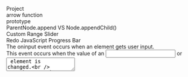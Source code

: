 Project\
arrow function\
prototype\
ParentNode.append VS Node.appendChild()\
Custom Range Slider\
Redo JavaScript Progress Bar\
The oninput event occurs when an element gets user input.\
This event occurs when the value of an <input> or <textarea> element is changed.\
To make sure that you use browser that supports fat arrow.\
You want to use strict mode not only because you want to throw errors when you don't define a variable or things like that, but also you want to tell the browser to use the latest functionality.\
THe Arrow function does not have its own 'this', which means it's going to use its parents 'this'. (= It uses 'this' from the code that contains the Arrow Function.) \
splice:adds/removes items to/from an array, returns the removed item(s), changes the existing array; Array method\
slice:returns the extracted parts(selected elements in an array).The original array/string will not be changed. Syntax: array.slice(start, end) / string.slice(start, end)\
The :nth-child() CSS pseudo-class matches elements based on their position in a group of siblings.\
The :nth-child(n) selector matches every element that is the nth child, regardless of type, of its parent.\
The :nth-of-type() CSS pseudo-class matches elements of a given type, based on their position among a group of siblings.\
The :nth-of-type(n) selector matches every element that is the nth child, of a particular type, of its parent.\
(the index of the first child is 1)<br />
text-decoration:line-through\
tagName: A String, return the tag name of the element in uppercase\
You can use className and classList to add a class to an element, however classList has several methods: add,remove,toggle,contain... \
CSS border-radius: The four values for each radius are given in the order top-left, top-right, bottom-right, bottom-left. \
CSS box-shadow\
rotate(): rotates the element clockwise from its current position.\
The transform-style property specifies how child elements are rendered in 3D space.The transform-style property must be used together with the transform property. transform-style: flat | preserve-3d | initial | inherit;\
The perspective property is used to give a 3D-positioned element some perspective. When defining the perspective property for an element, it is the CHILD elements that get the perspective view, NOT the element itself.\
css backface-visibility: the property defines whether or not the back face of an element should be visible when facing the user.\
This property is useful when an element is rotated. It lets you choose if the user should see the back face or not.\
